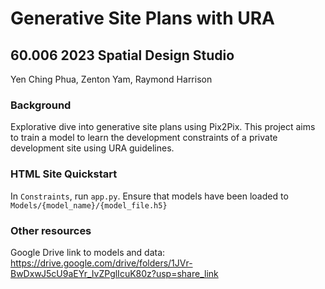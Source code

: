 # Generative Site Plans with URA
## 60.006 2023 Spatial Design Studio 
Yen Ching Phua, Zenton Yam, Raymond Harrison

### Background
Explorative dive into generative site plans using Pix2Pix. This project aims to train a model to learn the development constraints of a private development site using URA guidelines.

### HTML Site Quickstart
In ```Constraints```, run ```app.py```. Ensure that models have been loaded to ```Models/{model_name}/{model_file.h5}```

### Other resources
Google Drive link to models and data: https://drive.google.com/drive/folders/1JVr-BwDxwJ5cU9aEYr_IvZPglIcuK80z?usp=share_link
